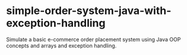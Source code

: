 # simple-order-system-java-with-exception-handling
Simulate a basic e-commerce order placement system using Java OOP concepts and arrays and exception handling.
